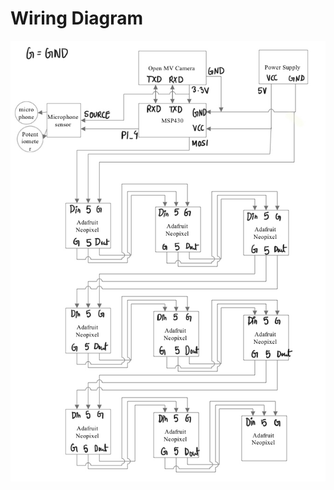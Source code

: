 # Wiring Diagram



![Wiring Diagram](https://github.com/jnbli/EE-Emerge-2020-SnapLights/blob/master/documentation/wiring.jpeg)
